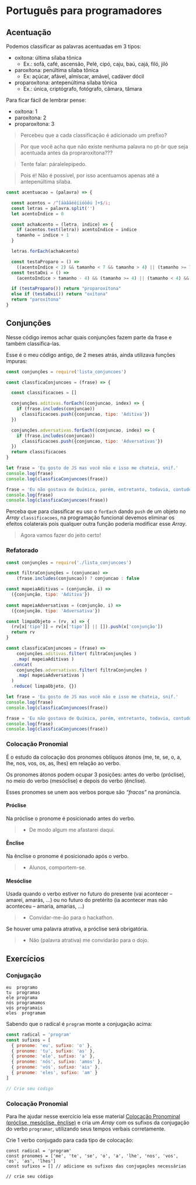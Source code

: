 # Português para programadores


## Acentuação

Podemos classificar as palavras acentuadas em 3 tipos:

- oxítona: última sílaba tônica
  + Ex.: sofá, café, ascensão, Pelé, cipó, caju, baú, cajá, filó, jiló
- paroxítona: penúltima sílaba tônica
  + Ex: açúcar, afável, almíscar, amável, cadáver dócil 
- proparoxítona: antepenúltima sílaba tônica
  + Ex.: única, criptógrafo, fotógrafo, câmara, tâmara

Para ficar fácil de lembrar pense:

- oxítona: 1
- paroxítona: 2
- proparoxítona: 3

> Percebeu que a cada classificação é adicionado um prefixo?




> Por que você acha que não existe nenhuma palavra no pt-br que seja acentuada antes da propraroxítona???

> Tente falar: páralelepipedo.

> Pois é! Não é possível, por isso acentuamos apenas até a antepenúltima sílaba.

```js
const acentuacao = (palavra) => {

  const acentos = /^[áàâãéêíïóôõú ]+$/i;
  const letras = palavra.split('')
  let acentoIndice = 0

  const achaAcento = (letra, indice) => {
    if (acentos.test(letra)) acentoIndice = indice
    tamanho = indice + 1
  }

  letras.forEach(achaAcento)

  const testaProparo = () => 
    ((acentoIndice < 2) && tamanho < 7 && tamanho > 4) || (tamanho >= 7 && acentoIndice < 5)
  const testaOxi = () => 
    (acentoIndice > tamanho - 4) && (tamanho >= 4) || (tamanho < 4) && (acentoIndice > 0)

  if (testaProparo()) return "proparoxítona"
  else if (testaOxi()) return "oxítona"
  return "paroxítona"
}
```

## Conjunções

Nesse código iremos achar quais conjunções fazem parte da frase e também classifica-las.

Esse é o meu código antigo, de 2 meses atrás, ainda utilizava funções impuras:


```js
const conjunções = require('lista_conjuncoes')

const classficaConjuncoes = (frase) => {

  const classificacoes = []

  conjunções.aditivas.forEach((conjuncao, index) => {
    if (frase.includes(conjuncao)) 
      classificacoes.push({conjuncao, tipo: 'Aditiva'})
  })

  conjunções.adversativas.forEach((conjuncao, index) => {
    if (frase.includes(conjuncao)) 
      classificacoes.push({conjuncao, tipo: 'Adversativas'})
  })
  return classificacoes
}

let frase = 'Eu gosto de JS mas você não e isso me chateia, snif.'
console.log(frase)
console.log(classficaConjuncoes(frase))

frase = 'Eu não gostava de Química, porém, entretanto, todavia, contudo hoje eu gosto.'
console.log(frase)
console.log(classficaConjuncoes(frase))
```


Perceba que para classificar eu uso o `forEach` dando `push` de um objeto no *Array* `classificacoes`, na programação funcional devemos eliminar os efeitos colaterais pois qualquer outra função poderia modificar esse *Array*.

> Agora vamos fazer do jeito certo!

### Refatorado

```js
const conjunções = require('./lista_conjuncoes')

const filtraConjunções = (conjuncao) => 
    (frase.includes(conjuncao)) ? conjuncao : false

const mapeiaAditivas = (conjunção, i) => 
  ({conjunção, tipo: 'Aditiva'})
  
const mapeiaAdversativas = (conjunção, i) => 
  ({conjunção, tipo: 'Adversativa'})

const limpaObjeto = (rv, x) => {
  (rv[x['tipo']] = rv[x['tipo']] || []).push(x['conjunção'])
  return rv
}

const classficaConjuncoes = (frase) => 
    conjunções.aditivas.filter( filtraConjunções )
    .map( mapeiaAditivas )
  .concat( 
    conjunções.adversativas.filter( filtraConjunções )
    .map( mapeiaAdversativas )
  )
  .reduce( limpaObjeto, {})

let frase = 'Eu gosto de JS mas você não e isso me chateia, snif.'
console.log(frase)
console.log(classficaConjuncoes(frase))

frase = 'Eu não gostava de Química, porém, entretanto, todavia, contudo hoje eu gosto.'
console.log(frase)
console.log(classficaConjuncoes(frase))
```


### Colocação Pronomial

É o estudo da colocação dos pronomes oblíquos átonos (me, te, se, o, a, lhe, nos, vos, os, as, lhes) em relação ao verbo.

Os pronomes átonos podem ocupar 3 posições: antes do verbo (próclise), no meio do verbo (mesóclise) e depois do verbo (ênclise).

Esses pronomes se unem aos verbos porque são *“fracos”* na pronúncia.


#### Próclise

Na próclise o pronome é posicionado antes do verbo.

> - De modo algum me afastarei daqui.


#### Ênclise

Na ênclise o pronome é posicionado após o verbo.

> - Alunos, comportem-se.


#### Mesóclise

Usada quando o verbo estiver no futuro do presente (vai acontecer – amarei, amarás, ...) ou no futuro do pretérito (ia acontecer mas não aconteceu – amaria, amarias, ...)

> - Convidar-me-ão para o hackathon.

Se houver uma palavra atrativa, a próclise será obrigatória.

> - Não (palavra atrativa) me convidarão para o dojo.


## Exercícios

### Conjugação

```
eu  programo
tu  programas
ele programa
nós programamos
vós programais
eles  programam
```

Sabendo que o radical é `program` monte a conjugação acima:

```js
const radical = 'program'
const sufixos = [
  { pronome: 'eu', sufixo: 'o' }, 
  { pronome: 'tu', sufixo: 'as' }, 
  { pronome: 'ele', sufixo: 'a' }, 
  { pronome: 'nós', sufixo: 'amos' }, 
  { pronome: 'vós', sufixo: 'ais' }, 
  { pronome: 'eles', sufixo: 'am' }
]

// Crie seu codigo
```
### Colocação Pronomial

Para lhe ajudar nesse exercício leia esse material [Colocação Pronominal (próclise, mesóclise, ênclise)](http://www.infoescola.com/portugues/colocacao-pronominal-proclise-mesoclise-enclise/) e cria um *Array* com os sufixos da conjugação do verbo `programar`, utilizando seus tempos verbais corretamente.

Crie 1 verbo conjugado para cada tipo de colocação:

```
const radical = 'program'
const pronomes = ['me', 'te', 'se', 'o', 'a', 'lhe', 'nos', 'vos', 'os', 'as', 'lhes']
const sufixos = [] // adicione os sufixos das conjugações necessárias

// crie seu código
```

